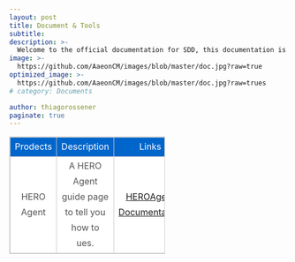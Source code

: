 ```yaml
---
layout: post
title: Document & Tools
subtitle: 
description: >-
  Welcome to the official documentation for SDD, this documentation is written by the SDD team at Linaro with community contribution and links to third party material.
image: >-
  https://github.com/AaeonCM/images/blob/master/doc.jpg?raw=true
optimized_image: >-
  https://github.com/AaeonCM/images/blob/master/doc.jpg?raw=trues
# category: Documents

author: thiagorossener
paginate: true
--- 
```


<head>
<style>
.fancytable{border:1px solid #cccccc; width:56%; border-collapse:collapse;}
.fancytable td{ border:1px solid #cccccc; color:#555555; text-align:center; line-height:28px;}
.headerrow{background-color:#0066cc;height:30px;}
.datarowodd{background-color:#ffffff;height:100px;}
.dataroweven{background-color:#efefef;height:100px;}
.datarowodd td{background-color:#ffffff;height:100px;}
.headerrow td{ color:#ffffff; text-align:center;height:30px;}
.dataroweven td{ background-color:#efefef;height:100px;}
</style>
<div>
<table class="fancytable" >
<tr class="headerrow"><td>Prodects</td><td>	Description</td><td>Links</td></tr>
<tr  class="datarowodd"><td>HERO Agent</td><td>A HERO Agent guide page to tell you how to ues.</td><td><a href="https://heroagent.readthedocs.io/en/latest/">HEROAgent Documentation</a></td></tr>
<!-- <tr  class="dataroweven"><td>Andriod</td><td>欄位內容</td><td>欄位內容</td></tr>
<tr  class="datarowodd"><td><a href="https://heroagent.readthedocs.io/en/latest/">Windows</a></td><td>欄位內容</td><td>欄位內容</td></tr> -->
</table>
</div>


